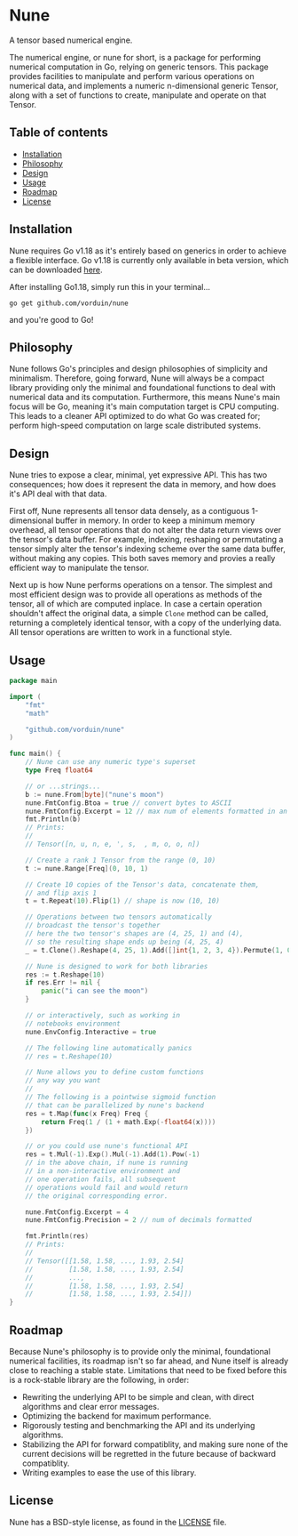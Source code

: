 # Nune
A tensor based numerical engine.

The numerical engine, or nune for short, is a package for performing numerical computation in Go, relying on generic tensors.
This package provides facilities to manipulate and perform various operations on numerical data, and implements a numeric n-dimensional generic Tensor, along with a set of functions to create, manipulate and operate on that Tensor.

## Table of contents
- [Installation](#Installation)
- [Philosophy](#Philosophy)
- [Design](#Design)
- [Usage](#Usage)
- [Roadmap](#Roadmap)
- [License](#License)

## Installation
Nune requires Go v1.18 as it's entirely based on generics in order to achieve a flexible interface.
Go v1.18 is currently only available in beta version, which can be downloaded [here](https://go.dev/dl/).

After installing Go1.18, simply run this in your terminal...
```
go get github.com/vorduin/nune
```
and you're good to Go!

## Philosophy
Nune follows Go's principles and design philosophies of simplicity and minimalism.
Therefore, going forward, Nune will always be a compact library providing only the minimal and foundational functions to deal with numerical data and its computation.
Furthermore, this means Nune's main focus will be Go, meaning it's main computation target is CPU computing. This leads to a cleaner API optimized to do what Go was created for; perform high-speed computation on large scale distributed systems.

## Design
Nune tries to expose a clear, minimal, yet expressive API. This has two consequences; how does it represent the data in memory, and how does it's API deal with that data.

First off, Nune represents all tensor data densely, as a contiguous 1-dimensional buffer in memory. In order to keep a minimum memory overhead, all tensor operations that do not alter the data return views over the tensor's data buffer. For example, indexing, reshaping or permutating a tensor simply alter the tensor's indexing scheme over the same data buffer, without making any copies. This both saves memory and provies a really efficient way to manipulate the tensor.

Next up is how Nune performs operations on a tensor. The simplest and most efficient design was to provide all operations as methods of the tensor, all of which are computed inplace. In case a certain operation shouldn't affect the original data, a simple `Clone` method can be called, returning a completely identical tensor, with a copy of the underlying data. All tensor operations are written to work in a functional style.

## Usage
```Go
package main

import (
	"fmt"
	"math"

	"github.com/vorduin/nune"
)

func main() {
	// Nune can use any numeric type's superset
	type Freq float64

	// or ...strings...
	b := nune.From[byte]("nune's moon")
	nune.FmtConfig.Btoa = true // convert bytes to ASCII
	nune.FmtConfig.Excerpt = 12 // max num of elements formatted in an axis
	fmt.Println(b)
	// Prints:
	//
	// Tensor([n, u, n, e, ', s,  , m, o, o, n])

	// Create a rank 1 Tensor from the range (0, 10)
	t := nune.Range[Freq](0, 10, 1)

	// Create 10 copies of the Tensor's data, concatenate them,
	// and flip axis 1
	t = t.Repeat(10).Flip(1) // shape is now (10, 10)

	// Operations between two tensors automatically
	// broadcast the tensor's together
	// here the two tensor's shapes are (4, 25, 1) and (4),
	// so the resulting shape ends up being (4, 25, 4)
	_ = t.Clone().Reshape(4, 25, 1).Add([]int{1, 2, 3, 4}).Permute(1, 0, 2)

	// Nune is designed to work for both libraries
	res := t.Reshape(10)
	if res.Err != nil {
		panic("i can see the moon")
	}

	// or interactively, such as working in
	// notebooks environment
	nune.EnvConfig.Interactive = true

	// The following line automatically panics
	// res = t.Reshape(10)

	// Nune allows you to define custom functions
	// any way you want
	//
	// The following is a pointwise sigmoid function
	// that can be parallelized by nune's backend
	res = t.Map(func(x Freq) Freq {
		return Freq(1 / (1 + math.Exp(-float64(x))))
	})

	// or you could use nune's functional API
	res = t.Mul(-1).Exp().Mul(-1).Add(1).Pow(-1)
	// in the above chain, if nune is running
	// in a non-interactive environment and
	// one operation fails, all subsequent
	// operations would fail and would return
	// the original corresponding error.

	nune.FmtConfig.Excerpt = 4
	nune.FmtConfig.Precision = 2 // num of decimals formatted

	fmt.Println(res)
	// Prints:
	//
	// Tensor([[1.58, 1.58, ..., 1.93, 2.54]
	//         [1.58, 1.58, ..., 1.93, 2.54]
	//         ...,
	//         [1.58, 1.58, ..., 1.93, 2.54]
	//         [1.58, 1.58, ..., 1.93, 2.54]])
}
```

## Roadmap
Because Nune's philosophy is to provide only the minimal, foundational numerical facilities, its roadmap isn't so far ahead, and Nune itself is already close to reaching a stable state.
Limitations that need to be fixed before this is a rock-stable library are the following, in order:
 - Rewriting the underlying API to be simple and clean, with direct algorithms and clear error messages.
 - Optimizing the backend for maximum performance.
 - Rigorously testing and benchmarking the API and its underlying algorithms.
 - Stabilizing the API for forward compatiblity, and making sure none of the current decisions will be regretted in the future because of backward compatiblity.
 - Writing examples to ease the use of this library.

## License
Nune has a BSD-style license, as found in the [LICENSE](https://github.com/vorduin/nune/blob/main/LICENSE) file.
